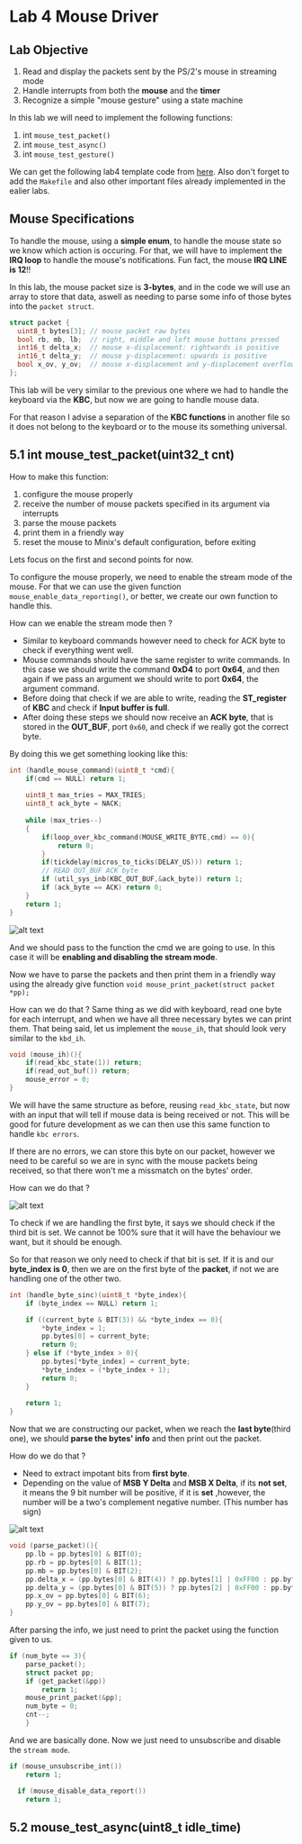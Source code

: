 # Lab 4 Mouse Driver

## Lab Objective

1. Read and display the packets sent by the PS/2's mouse in streaming mode
2. Handle interrupts from both the **mouse** and the **timer**
3. Recognize a simple "mouse gesture" using a state machine

In this lab we will need to implement the following functions:

1. int ``mouse_test_packet()``
2. int ``mouse_test_async()``
3. int ``mouse_test_gesture()``

We can get the following lab4 template code from [here](https://pages.up.pt/~up238172/aulas/lcom2324/labs/lab4/src/lab4.c).
Also don't forget to add the ``Makefile`` and also other important files already implemented in the ealier labs.

## Mouse Specifications

To handle the mouse, using a **simple enum**, to handle the mouse state so we know which action is occuring.
For that, we will have to implement the **IRQ loop** to handle the mouse's notifications. Fun fact, the mouse **IRQ LINE is 12**!!

In this lab, the mouse packet size is **3-bytes**, and in the code we will use an array to store that data, aswell as needing to parse some info of those bytes into the ``packet struct``. 

```c
struct packet {
  uint8_t bytes[3]; // mouse packet raw bytes
  bool rb, mb, lb;  // right, middle and left mouse buttons pressed
  int16_t delta_x;  // mouse x-displacement: rightwards is positive
  int16_t delta_y;  // mouse y-displacement: upwards is positive
  bool x_ov, y_ov;  // mouse x-displacement and y-displacement overflows
};
```

This lab will be very similar to the previous one where we had to handle the keyboard via the **KBC**, but now we are going to handle mouse data. 

For that reason I advise a separation of the **KBC functions** in another file so it does not belong to the keyboard or to the mouse its something universal. 

## 5.1 int mouse_test_packet(uint32_t cnt)

How to make this function:

1. configure the mouse properly
1. receive the number of mouse packets specified in its argument via interrupts
1. parse the mouse packets
1. print them in a friendly way
1. reset the mouse to Minix's default configuration, before exiting


Lets focus on the first and second points for now.

To configure the mouse properly, we need to enable the stream mode of the mouse. For that we can use the given function ``mouse_enable_data_reporting()``, or better, we create our own function to handle this.

How can we enable the stream mode then ?

- Similar to keyboard commands however need to check for ACK byte to check if everything went well.
- Mouse commands should have the same register to write commands. In this case we should write the command **0xD4** to port **0x64**, and then again if we pass an argument we should write to port **0x64**, the argument command. 
- Before doing that check if we are able to write, reading the **ST_register** of **KBC** and check if **Input buffer is full**.
- After doing these steps we should now receive an **ACK byte**, that is stored in the **OUT_BUF**, port ``0x60``, and check if we really got the correct byte.

By doing this we get something looking like this:


```c
int (handle_mouse_command)(uint8_t *cmd){
    if(cmd == NULL) return 1;
    
    uint8_t max_tries = MAX_TRIES;
    uint8_t ack_byte = NACK;
    
    while (max_tries--)
    {
        if(loop_over_kbc_command(MOUSE_WRITE_BYTE,cmd) == 0){
            return 0;
        }
        if(tickdelay(micros_to_ticks(DELAY_US))) return 1;
        // READ OUT_BUF ACK byte
        if (util_sys_inb(KBC_OUT_BUF,&ack_byte)) return 1;
        if (ack_byte == ACK) return 0;
    }
    return 1;
}
```

![alt text](../assets/lab4-1.png)

And we should pass to the function the cmd we are going to use. In this case it will be **enabling and disabling the stream mode**.

Now we have to parse the packets and then print them in a friendly way using the already give function ``void mouse_print_packet(struct packet *pp);``

How can we do that ?
Same thing as we did with keyboard, read one byte for each interrupt, and when we have all three necessary bytes we can print them.
That being said, let us implement the ``mouse_ih``, that should look very similar to the ``kbd_ih``.

```c
void (mouse_ih)(){
    if(read_kbc_state(1)) return;
    if(read_out_buf()) return;
    mouse_error = 0;
}
```
We will have the same structure as before, reusing ``read_kbc_state``, but now with an input that will tell if mouse data is being received or not. This will be good for future development as we can then use this same function to handle ``kbc errors``. 

If there are no errors, we can store this byte on our packet, however we need to be careful so we are in sync with the mouse packets being received, so that there won't me a missmatch on the bytes' order.

How can we do that ?

![alt text](../assets/lab4-2.png)

To check if we are handling the first byte, it says we should check if the third bit is set. We cannot be 100% sure that it will have the behaviour we want, but it should be enough.

So for that reason we only need to check if that bit is set. If it is and our **byte_index is 0**, then we are on the first byte of the **packet**, if not we are handling one of the other two.

```c
int (handle_byte_sinc)(uint8_t *byte_index){
    if (byte_index == NULL) return 1;

    if ((current_byte & BIT(3)) && *byte_index == 0){
        *byte_index = 1;
        pp.bytes[0] = current_byte;
        return 0;
    } else if (*byte_index > 0){
        pp.bytes[*byte_index] = current_byte;
        *byte_index = (*byte_index + 1);
        return 0;
    }
    
    return 1;
}
```

Now that we are constructing our packet, when we reach the **last byte**(third one), we should **parse the bytes' info** and then print out the packet.

How do we do that ?

- Need to extract impotant bits from **first byte**.
- Depending on the value of **MSB Y Delta** and **MSB X Delta**, if its **not set**, it means the 9 bit number will be positive, if it is **set** ,however, the number will be a two's complement negative number. (This number has sign)

![alt text](../assets/lab4-0.png)

```c
void (parse_packet)(){
    pp.lb = pp.bytes[0] & BIT(0);
    pp.rb = pp.bytes[0] & BIT(1);
    pp.mb = pp.bytes[0] & BIT(2);
    pp.delta_x = (pp.bytes[0] & BIT(4)) ? pp.bytes[1] | 0xFF00 : pp.bytes[1];
    pp.delta_y = (pp.bytes[0] & BIT(5)) ? pp.bytes[2] | 0xFF00 : pp.bytes[2];
    pp.x_ov = pp.bytes[0] & BIT(6);
    pp.y_ov = pp.bytes[0] & BIT(7);
}
```

After parsing the info, we just need to print the packet using the function given to us.

```c
if (num_byte == 3){
    parse_packet();
    struct packet pp;
    if (get_packet(&pp))
        return 1;
    mouse_print_packet(&pp);
    num_byte = 0;
    cnt--;
    }
```

And we are basically done. Now we just need to unsubscribe and disable the ``stream mode``.

```c
if (mouse_unsubscribe_int())
    return 1;

  if (mouse_disable_data_report())
    return 1;
```

## 5.2 mouse_test_async(uint8_t idle_time)
